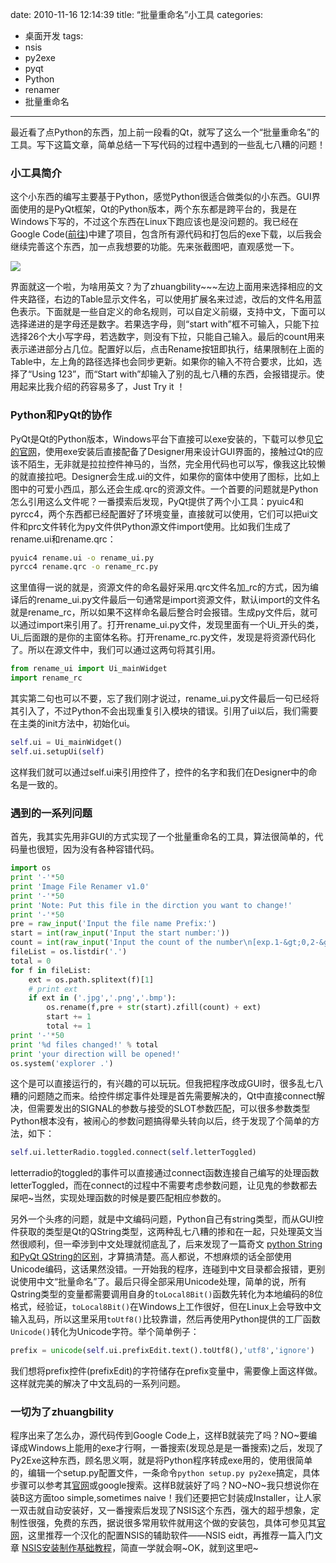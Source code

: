 date: 2010-11-16 12:14:39
title: “批量重命名”小工具
categories:
- 桌面开发
tags:
- nsis
- py2exe
- pyqt
- Python
- renamer
- 批量重命名
---

最近看了点Python的东西，加上前一段看的Qt，就写了这么一个“批量重命名”的工具。写下这篇文章，简单总结一下写代码的过程中遇到的一些乱七八糟的问题！

### 小工具简介

这个小东西的编写主要基于Python，感觉Python很适合做类似的小东西。GUI界面使用的是PyQt框架，Qt的Python版本，两个东东都是跨平台的，我是在Windows下写的，不过这个东西在Linux下跑应该也是没问题的。我已经在Google Code([前往](http://code.google.com/p/renamer-by-pinkyjie))中建了项目，包含所有源代码和打包后的exe下载，以后我会继续完善这个东西，加一点我想要的功能。先来张截图吧，直观感觉一下。


![](http://pinkyjie-blog.qiniudn.com/images/renamer-by-pinkyjie-1.png)


<!--more-->

界面就这一个啦，为啥用英文？为了zhuangbility~~~左边上面用来选择相应的文件夹路径，右边的Table显示文件名，可以使用扩展名来过滤，改后的文件名用蓝色表示。下面就是一些自定义的命名规则，可以自定义前缀，支持中文，下面可以选择递进的是字母还是数字。若果选字母，则“start with”框不可输入，只能下拉选择26个大小写字母，若选数字，则没有下拉，只能自己输入。最后的count用来表示递进部分占几位。配置好以后，点击Rename按钮即执行，结果限制在上面的Table中，左上角的路径选择也会同步更新。如果你的输入不符合要求，比如，选择了“Using 123”，而“Start with”却输入了别的乱七八糟的东西，会报错提示。使用起来比我介绍的药容易多了，Just Try it ！

### Python和PyQt的协作

PyQt是Qt的Python版本，Windows平台下直接可以exe安装的，下载可以参见[它的官网](http://www.riverbankcomputing.co.uk/software/pyqt/download)，使用exe安装后直接配备了Designer用来设计GUI界面的，接触过Qt的应该不陌生，无非就是拉拉控件神马的，当然，完全用代码也可以写，像我这比较懒的就直接拉吧。Designer会生成.ui的文件，如果你的窗体中使用了图标，比如上图中的可爱小西瓜，那么还会生成.qrc的资源文件。一个首要的问题就是Python怎么引用这么文件呢？一番摸索后发现，PyQt提供了两个小工具：pyuic4和pyrcc4，两个东西都已经配置好了环境变量，直接就可以使用，它们可以把ui文件和prc文件转化为py文件供Python源文件import使用。比如我们生成了rename.ui和rename.qrc：

``` bash
pyuic4 rename.ui -o rename_ui.py
pyrcc4 rename.qrc -o rename_rc.py
```

这里值得一说的就是，资源文件的命名最好采用.qrc文件名加_rc的方式，因为编译后的rename_ui.py文件最后一句通常是import资源文件，默认import的文件名就是rename_rc，所以如果不这样命名最后整合时会报错。生成py文件后，就可以通过import来引用了。打开rename_ui.py文件，发现里面有一个Ui_开头的类，Ui_后面跟的是你的主窗体名称。打开rename_rc.py文件，发现是将资源代码化了。所以在源文件中，我们可以通过这两句将其引用。

``` python
from rename_ui import Ui_mainWidget
import rename_rc
```

其实第二句也可以不要，忘了我们刚才说过，rename_ui.py文件最后一句已经将其引入了，不过Python不会出现重复引入模块的错误。引用了ui以后，我们需要在主类的init方法中，初始化ui。

``` python
self.ui = Ui_mainWidget()
self.ui.setupUi(self)
```

这样我们就可以通过self.ui来引用控件了，控件的名字和我们在Designer中的命名是一致的。

### 遇到的一系列问题

首先，我其实先用非GUI的方式实现了一个批量重命名的工具，算法很简单的，代码量也很短，因为没有各种容错代码。

``` python
import os
print '-'*50
print 'Image File Renamer v1.0'
print '-'*50
print 'Note: Put this file in the dirction you want to change!'
print '-'*50
pre = raw_input('Input the file name Prefix:')
start = int(raw_input('Input the start number:'))
count = int(raw_input('Input the count of the number\n[exp.1-&gt;0,2-&gt;00]:'))
fileList = os.listdir('.')
total = 0
for f in fileList:
    ext = os.path.splitext(f)[1]
    # print ext
    if ext in ('.jpg','.png','.bmp'):
        os.rename(f,pre + str(start).zfill(count) + ext)
        start += 1
        total += 1
print '-'*50
print '%d files changed!' % total
print 'your direction will be opened!'
os.system('explorer .')
```

这个是可以直接运行的，有兴趣的可以玩玩。但我把程序改成GUI时，很多乱七八糟的问题随之而来。给控件绑定事件处理是首先需要解决的，Qt中直接connect解决，但需要发出的SIGNAL的参数与接受的SLOT参数匹配，可以很多参数类型Python根本没有，被闹心的参数问题搞得晕头转向以后，终于发现了个简单的方法，如下：

``` python
self.ui.letterRadio.toggled.connect(self.letterToggled)
```

letterradio的toggled的事件可以直接通过connect函数连接自己编写的处理函数letterToggled，而在connect的过程中不需要考虑参数问题，让见鬼的参数都去屎吧~当然，实现处理函数的时候是要匹配相应参数的。

另外一个头疼的问题，就是中文编码问题，Python自己有string类型，而从GUI控件获取的类型是Qt的QString类型，这两种乱七八糟的掺和在一起，只处理英文当然很顺利，但一牵涉到中文处理就彻底乱了，后来发现了一篇奇文 [python String和PyQt QString的区别](http://www.scriptlearn.com/archives/1943)，才算搞清楚。高人都说，不想麻烦的话全部使用Unicode编码，这话果然没错。一开始我的程序，连碰到中文目录都会报错，更别说使用中文“批量命名”了。最后只得全部采用Unicode处理，简单的说，所有Qstring类型的变量都需要调用自身的`toLocal8Bit()`函数先转化为本地编码的8位格式，经验证，`toLocal8Bit()`在Windows上工作很好，但在Linux上会导致中文输入乱码，所以这里采用`toUtf8()`比较靠谱，然后再使用Python提供的工厂函数`Unicode()`转化为Unicode字符。举个简单例子：

``` python
prefix = unicode(self.ui.prefixEdit.text().toUtf8(),'utf8','ignore')
```

我们想将prefix控件(prefixEdit)的字符储存在prefix变量中，需要像上面这样做。这样就完美的解决了中文乱码的一系列问题。

### 一切为了zhuangbility

程序出来了怎么办，源代码传到Google Code上，这样B就装完了吗？NO~要编译成Windows上能用的exe才行啊，一番搜索(发现总是是一番搜索)之后，发现了Py2Exe这种东西，顾名思义啊，就是将Python程序转成exe用的，使用很简单的，编辑一个setup.py配置文件，一条命令`python setup.py py2exe`搞定，具体步骤可以参考其[官网](http://www.py2exe.org/)或google搜索。这样B就装好了吗？NO~NO~我只想说你在装B这方面too simple,sometimes naive！我们还要把它封装成Installer，让人家一双击就自动安装好，又一番搜索后发现了NSIS这个东西，强大的超乎想象，定制性很强，免费的东西，据说很多常用软件就用这个做的安装包，具体可参见其[官网](http://nsis.sourceforge.net/Main_Page)，这里推荐一个汉化的配置NSIS的辅助软件——NSIS eidt，再推荐一篇入门文章 [NSIS安装制作基础教程](http://www.360doc.com/content/08/0731/13/66250_1492542.shtml)，简直一学就会啊~OK，就到这里吧~
